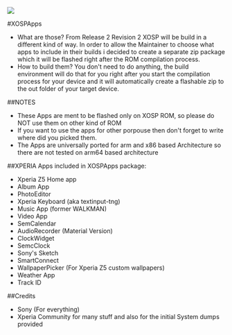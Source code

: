 ![](http://s21.postimg.org/w9nhupo1j/user4968383_pic43635_1391879040.png)


#XOSPApps

  - What are those?
  From Release 2 Revision 2 XOSP will be build in a different kind of way. In order to allow the Maintainer to choose what apps to include in their builds i decided to create a separate zip package which it will be flashed right after the ROM compilation process.
 - How to build them?
 You don't need to do anything, the build environment will do that for you right after you start the compilation process for your device and it will automatically create a flashable zip to the out folder of your target device. 

##NOTES

  - These Apps are ment to be flashed only on XOSP ROM, so please do NOT use them on other kind of ROM 
  - If you want to use the apps for other porpouse then don't forget to write where did you picked them.
  - The Apps are universally ported for arm and x86 based Architecture so there are not tested on arm64 based architecture 

##XPERIA Apps included in XOSPApps package:

  - Xperia Z5 Home app
  - Album App
  - PhotoEditor
  - Xperia Keyboard (aka textinput-tng)
  - Music App (former WALKMAN)
  - Video App
  - SemCalendar
  - AudioRecorder (Material Version)
  - ClockWidget
  - SemcClock
  - Sony's Sketch
  - SmartConnect
  - WallpaperPicker (For Xperia Z5 custom wallpapers)
  - Weather App
  - Track ID
  

##Credits

  - Sony (For everything)
  - Xperia Community for many stuff and also for the initial System dumps provided 